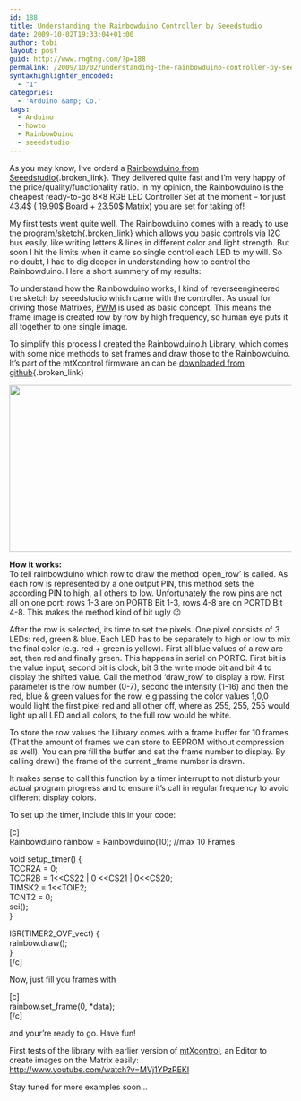 ```yaml
---
id: 188
title: Understanding the Rainbowduino Controller by Seeedstudio
date: 2009-10-02T19:33:04+01:00
author: tobi
layout: post
guid: http://www.rngtng.com/?p=188
permalink: /2009/10/02/understanding-the-rainbowduino-controller-by-seeedstudio/
syntaxhighlighter_encoded:
  - "1"
categories:
  - 'Arduino &amp; Co.'
tags:
  - Arduino
  - howto
  - RainbowDuino
  - seeedstudio
---
```

As you may know, I&#8217;ve orderd a [Rainbowduino from Seeedstudio](http://www.seeedstudio.com/blog/?page_id=187){.broken_link}. They delivered quite fast and I&#8217;m very happy of the price/quality/functionality ratio. In my opinion, the Rainbowduino is the cheapest ready-to-go 8&#215;8 RGB LED Controller Set at the moment &#8211; for just 43.4$ ( 19.90$ Board + 23.50$ Matrix) you are set for taking of!

My first tests went quite well. The Rainbowduino comes with a ready to use the program/[sketch](http://www.seeedstudio.com/depot/images/product/RaibowduinoCMD_Bata.rar){.broken_link} which allows you basic controls via I2C bus easily, like writing letters & lines in different color and light strength. But soon I hit the limits when it came so single control each LED to my will. So no doubt, I had to dig deeper in understanding how to control the Rainbowduino. Here a short summery of my results:

To understand how the Rainbowduino works, I kind of reverseengineered the sketch by seeedstudio which came with the controller. As usual for driving those Matrixes, [PWM](http://en.wikipedia.org/wiki/Pulse-width_modulation) is used as basic concept. This means the frame image is created row by row by high frequency, so human eye puts it all together to one single image.

To simplify this process I created the Rainbowduino.h Library, which comes with some nice methods to set frames and draw those to the Rainbowduino. It&#8217;s part of the mtXcontrol firmware an can be [downloaded from github](http://github.com/rngtng/mtXcontrol/tree/master/firmware/rainbowduino/){.broken_link}

<p style="text-align: center">
  <img class="aligncenter" src="http://www.seeedstudio.com/depot/images/product/rainbowblock.jpg" alt="" width="528" height="298" />
</p>

**How it works:**  
To tell rainbowduino which row to draw the method &#8216;open_row&#8217; is called. As each row is represented by a one output PIN, this method sets the according PIN to high, all others to low. Unfortunately the row pins are not all on one port: rows 1-3 are on PORTB Bit 1-3, rows 4-8 are on PORTD Bit 4-8. This makes the method kind of bit ugly 😉

After the row is selected, its time to set the pixels. One pixel consists of 3 LEDs: red, green & blue. Each LED has to be separately to high or low to mix the final color (e.g. red + green is yellow). First all blue values of a row are set, then red and finally green. This happens in serial on PORTC. First bit is the value input, second bit is clock, bit 3 the write mode bit and bit 4 to display the shifted value. Call the method &#8216;draw_row&#8217; to display a row. First parameter is the row number (0-7), second the intensity (1-16) and then the red, blue & green values for the row. e.g passing the color values 1,0,0 would light the first pixel red and all other off, where as 255, 255, 255 would light up all LED and all colors, to the full row would be white.

To store the row values the Library comes with a frame buffer for 10 frames. (That the amount of frames we can store to EEPROM without compression as well). You can pre fill the buffer and set the frame number to display. By calling draw() the frame of the current _frame number is drawn.

It makes sense to call this function by a timer interrupt to not disturb your actual program progress and to ensure it&#8217;s call in regular frequency to avoid different display colors.

To set up the timer, include this in your code:

[c]  
Rainbowduino rainbow = Rainbowduino(10); //max 10 Frames

void setup_timer() {  
TCCR2A = 0;  
TCCR2B = 1<<CS22 | 0 <<CS21 | 0<<CS20;  
TIMSK2 = 1<<TOIE2;  
TCNT2 = 0;  
sei();  
}

ISR(TIMER2\_OVF\_vect) {  
rainbow.draw();  
}  
[/c]

Now, just fill you frames with

[c]  
rainbow.set_frame(0, *data);  
[/c]

and your&#8217;re ready to go. Have fun!

First tests of the library with earlier version of [mtXcontrol](http://www.rngtng.com/mtXcontrol), an Editor to create images on the Matrix easily:  
<http://www.youtube.com/watch?v=MVj1YPzREKI>

Stay tuned for more examples soon&#8230;